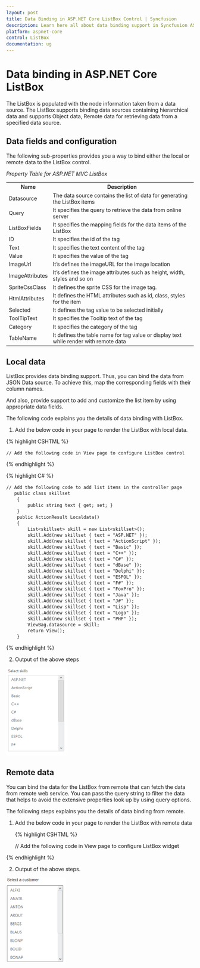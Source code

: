 ```yaml
---
layout: post
title: Data Binding in ASP.NET Core ListBox Control | Syncfusion
description: Learn here all about data binding support in Syncfusion ASP.NET Core ListBox control, it's element's and more.
platform: aspnet-core
control: ListBox
documentation: ug
---
```


# Data binding in ASP.NET Core ListBox

The ListBox is populated with the node information taken from a data source. The ListBox supports binding data sources containing hierarchical data and supports Object data, Remote data for retrieving data from a specified data source.

## Data fields and configuration 

The following sub-properties provides you a way to bind either the local or remote data to the ListBox control.

_Property Table for ASP.NET MVC ListBox_

<table>
<tr>
<th>
Name</th><th>
Description</th></tr>
<tr>
<td>
Datasource</td><td>
The data source contains the list of data for generating the ListBox items</td></tr>
<tr>
<td>
Query</td><td>
It specifies the query to retrieve the data from online server</td></tr>
<tr>
<td>
ListBoxFields</td><td>
It specifies the mapping fields for the data items of the ListBox</td></tr>
<tr>
<td>
ID</td><td>
It specifies the id of the tag</td></tr>
<tr>
<td>
Text</td><td>
It specifies the text content of the tag</td></tr>
<tr>
<td>
Value</td><td>
It specifies the value of the tag</td></tr>
<tr>
<td>
ImageUrl</td><td>
It’s defines the imageURL for the image location</td></tr>
<tr>
<td>
ImageAttributes</td><td>
It’s defines the image attributes such as height, width, styles and so on</td></tr>
<tr>
<td>
SpriteCssClass</td><td>
It defines the sprite CSS for the image tag.</td></tr>
<tr>
<td>
HtmlAttributes</td><td>
It defines the HTML attributes such as id, class, styles for the item</td></tr>
<tr>
<td>
Selected</td><td>
It defines the tag value to be selected initially</td></tr>
<tr>
<td>
ToolTipText</td><td>
It specifies the Tooltip text  of the tag</td></tr>
<tr>
<td>
Category</td><td>
It specifies the category of the tag</td></tr>
<tr>
<td>
TableName</td><td>
It defines the table name for tag value or display text while render with remote data</td></tr>
</table>

## Local data

ListBox provides data binding support. Thus, you can bind the data from JSON Data source. To achieve this, map the corresponding fields with their column names.

And also, provide support to add and customize the list item by using appropriate data fields. 

The following code explains you the details of data binding with ListBox. 

1. Add the below code in your page to render the ListBox with local data.

  {% highlight CSHTML %}
   
	// Add the following code in View page to configure ListBox control

<ej-list-box id="listboxsample" datasource="ViewBag.datasource">
    <e-list-box-fields id="empid" text="text"/>
</ej-list-box>  


{% endhighlight %}
   
   
{% highlight C# %}
   
	// Add the following code to add list items in the controller page
	   public class skillset
        {
            public string text { get; set; }
        }
        public ActionResult Localdata()
        {
            List<skillset> skill = new List<skillset>();
            skill.Add(new skillset { text = "ASP.NET" });
            skill.Add(new skillset { text = "ActionScript" });
            skill.Add(new skillset { text = "Basic" });
            skill.Add(new skillset { text = "C++" });
            skill.Add(new skillset { text = "C#" });
            skill.Add(new skillset { text = "dBase" });
            skill.Add(new skillset { text = "Delphi" });
            skill.Add(new skillset { text = "ESPOL" });
            skill.Add(new skillset { text = "F#" });
            skill.Add(new skillset { text = "FoxPro" });
            skill.Add(new skillset { text = "Java" });
            skill.Add(new skillset { text = "J#" });
            skill.Add(new skillset { text = "Lisp" });
            skill.Add(new skillset { text = "Logo" });
            skill.Add(new skillset { text = "PHP" });
            ViewBag.datasource = skill;
            return View();
        }


{% endhighlight %}
   
		
2. Output of the above steps



![Local data in ASP.NET Core ListBox.](data-binding_images/aspnet-core-listbox-data-binding.png)



## Remote data 

You can bind the data for the ListBox from remote that can fetch the data from remote web service. You can pass the query string to filter the data that helps to avoid the extensive properties look up by using query options. 

The following steps explains you the details of data binding from remote. 

1. Add the below code in your page to render the ListBox with remote data



    {% highlight CSHTML %}

	// Add the following code in View page to configure ListBox widget

<ej-list-box id="customerList" query="ej.Query().from('Customers').take(10)">
    <e-datamanager url="//mvc.syncfusion.com/Services/Northwnd.svc/"></e-datamanager>
    <e-list-box-fields text="CustomerID" />
</ej-list-box>  


 {% endhighlight %}
   




2. Output of the above steps.


![Remote data  in ASP.NET Core](data-binding_images/aspnet-core-listbox-remote-data.png)



